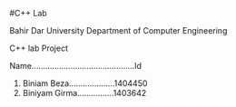 #C++ Lab

Bahir Dar University Department of Computer Engineering

C++ lab Project

Name.............................................Id
1. Biniam Beza....................1404450
2. Biniyam Girma................1403642

